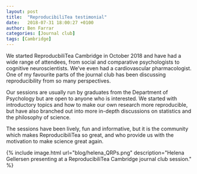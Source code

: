 ```yaml
---
layout: post
title:  "ReproducibiliTea testimonial"
date:   2018-07-31 18:00:27 +0100
author: Ben Farrar
categories: [Journal club]
tags: [Cambridge]
---
```


We started ReproducbiliTea Cambridge in October 2018 and have had a wide range of attendees, from social and comparative psychologists to cognitive neuroscientists. We’ve even had a cardiovascular pharmacologist. One of my favourite parts of the journal club has been discussing reproducibility from so many perspectives.
  
Our sessions are usually run by graduates from the Department of Psychology but are open to anyone who is interested. We started with introductory topics and how to make our own research more reproducible, but have also branched out into more in-depth discussions on statistics and the philosophy of science.
      
The sessions have been lively, fun and informative, but it is the community which makes ReproducibiliTea so great, and who provide us with the motivation to make science great again.  

{% include image.html url="blog/helena_QRPs.png" description="Helena Gellersen presenting at a ReproducibiliTea Cambridge journal club session." %}